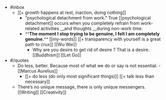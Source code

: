 - #inbox
    - [[+ growth happens at rest, inaction, doing nothing]] 
        - “psychological detachment from work.” True [[psychological detachment]] occurs when you completely refrain from work-related activities __and thoughts __during non-work time.  
        - ^^**The moment I stop trying to be genuine, I felt I am completely genuine.**^^ [[my-words]] [[+ transparency with yourself is a great path to crux]] [[Wu Wei]]
            - Why are you desire to get rid of desire ? That is a desire. [[Buddhism]] [[Let Go]]
- #/quotes
    - Do less, better. Because most of what we do or say is not essential. - [[Marcus Aurelius]]
        - [[+ do less (do only most significant things)]] [[+ talk less than necessary]]
    - There’s no unique message, there is only unique messengers. [[Writing]] [[Creativity]] 
